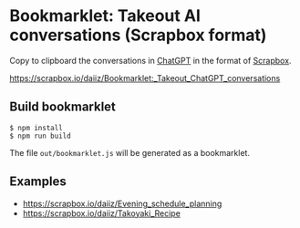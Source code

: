 # Bookmarklet: Takeout AI conversations (Scrapbox format)

Copy to clipboard the conversations in [ChatGPT](https://chat.openai.com/chat) in the format of [Scrapbox](https://scrapbox.io/).

https://scrapbox.io/daiiz/Bookmarklet:_Takeout_ChatGPT_conversations

## Build bookmarklet

```
$ npm install
$ npm run build
```

The file `out/bookmarklet.js` will be generated as a bookmarklet.

## Examples

- https://scrapbox.io/daiiz/Evening_schedule_planning
- https://scrapbox.io/daiiz/Takoyaki_Recipe
